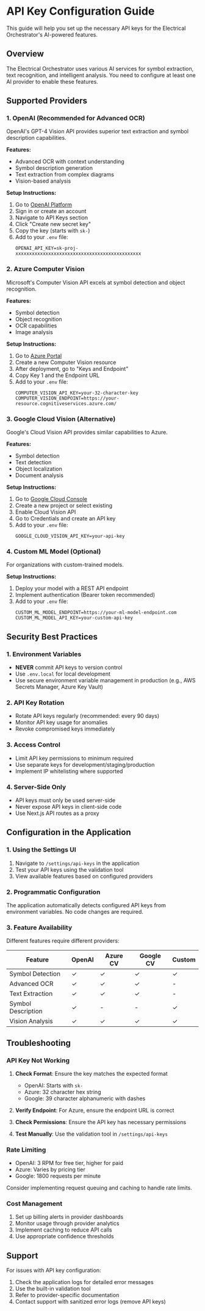 # API Key Configuration Guide

This guide will help you set up the necessary API keys for the Electrical Orchestrator's AI-powered features.

## Overview

The Electrical Orchestrator uses various AI services for symbol extraction, text recognition, and intelligent analysis. You need to configure at least one AI provider to enable these features.

## Supported Providers

### 1. OpenAI (Recommended for Advanced OCR)

OpenAI's GPT-4 Vision API provides superior text extraction and symbol description capabilities.

**Features:**
- Advanced OCR with context understanding
- Symbol description generation
- Text extraction from complex diagrams
- Vision-based analysis

**Setup Instructions:**
1. Go to [OpenAI Platform](https://platform.openai.com/api-keys)
2. Sign in or create an account
3. Navigate to API Keys section
4. Click "Create new secret key"
5. Copy the key (starts with `sk-`)
6. Add to your `.env` file:
   ```
   OPENAI_API_KEY=sk-proj-xxxxxxxxxxxxxxxxxxxxxxxxxxxxxxxxxxxxxxxxxxxxxx
   ```

### 2. Azure Computer Vision

Microsoft's Computer Vision API excels at symbol detection and object recognition.

**Features:**
- Symbol detection
- Object recognition
- OCR capabilities
- Image analysis

**Setup Instructions:**
1. Go to [Azure Portal](https://portal.azure.com)
2. Create a new Computer Vision resource
3. After deployment, go to "Keys and Endpoint"
4. Copy Key 1 and the Endpoint URL
5. Add to your `.env` file:
   ```
   COMPUTER_VISION_API_KEY=your-32-character-key
   COMPUTER_VISION_ENDPOINT=https://your-resource.cognitiveservices.azure.com/
   ```

### 3. Google Cloud Vision (Alternative)

Google's Cloud Vision API provides similar capabilities to Azure.

**Features:**
- Symbol detection
- Text detection
- Object localization
- Document analysis

**Setup Instructions:**
1. Go to [Google Cloud Console](https://console.cloud.google.com)
2. Create a new project or select existing
3. Enable Cloud Vision API
4. Go to Credentials and create an API key
5. Add to your `.env` file:
   ```
   GOOGLE_CLOUD_VISION_API_KEY=your-api-key
   ```

### 4. Custom ML Model (Optional)

For organizations with custom-trained models.

**Setup Instructions:**
1. Deploy your model with a REST API endpoint
2. Implement authentication (Bearer token recommended)
3. Add to your `.env` file:
   ```
   CUSTOM_ML_MODEL_ENDPOINT=https://your-ml-model-endpoint.com
   CUSTOM_ML_MODEL_API_KEY=your-custom-api-key
   ```

## Security Best Practices

### 1. Environment Variables
- **NEVER** commit API keys to version control
- Use `.env.local` for local development
- Use secure environment variable management in production (e.g., AWS Secrets Manager, Azure Key Vault)

### 2. API Key Rotation
- Rotate API keys regularly (recommended: every 90 days)
- Monitor API key usage for anomalies
- Revoke compromised keys immediately

### 3. Access Control
- Limit API key permissions to minimum required
- Use separate keys for development/staging/production
- Implement IP whitelisting where supported

### 4. Server-Side Only
- API keys must only be used server-side
- Never expose API keys in client-side code
- Use Next.js API routes as a proxy

## Configuration in the Application

### 1. Using the Settings UI

1. Navigate to `/settings/api-keys` in the application
2. Test your API keys using the validation tool
3. View available features based on configured providers

### 2. Programmatic Configuration

The application automatically detects configured API keys from environment variables. No code changes are required.

### 3. Feature Availability

Different features require different providers:

| Feature | OpenAI | Azure CV | Google CV | Custom |
|---------|---------|----------|-----------|---------|
| Symbol Detection | ✓ | ✓ | ✓ | ✓ |
| Advanced OCR | ✓ | ✓ | ✓ | - |
| Text Extraction | ✓ | ✓ | ✓ | - |
| Symbol Description | ✓ | - | - | ✓ |
| Vision Analysis | ✓ | ✓ | ✓ | ✓ |

## Troubleshooting

### API Key Not Working

1. **Check Format**: Ensure the key matches the expected format
   - OpenAI: Starts with `sk-`
   - Azure: 32 character hex string
   - Google: 39 character alphanumeric with dashes

2. **Verify Endpoint**: For Azure, ensure the endpoint URL is correct

3. **Check Permissions**: Ensure the API key has necessary permissions

4. **Test Manually**: Use the validation tool in `/settings/api-keys`

### Rate Limiting

- OpenAI: 3 RPM for free tier, higher for paid
- Azure: Varies by pricing tier
- Google: 1800 requests per minute

Consider implementing request queuing and caching to handle rate limits.

### Cost Management

1. Set up billing alerts in provider dashboards
2. Monitor usage through provider analytics
3. Implement caching to reduce API calls
4. Use appropriate confidence thresholds

## Support

For issues with API key configuration:
1. Check the application logs for detailed error messages
2. Use the built-in validation tool
3. Refer to provider-specific documentation
4. Contact support with sanitized error logs (remove API keys)